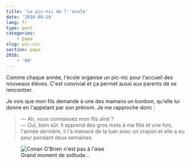 ```yaml
---
title: 'Le pic-nic de l''école'
date: '2016-09-24'
lang: fr
type: post
categories:
    - papa
slug: pic-nic
section: papa
2016:
    - '09'
---
```


Comme chaque année, l'école organise un pic-nic pour l'accueil des nouveaux élèves. C'est convivial et ça permet aussi aux parents de se rencontrer.

<!-- more -->

Je vois que mon fils demande à une des mamans un bonbon, qu'elle lui donne en l'appelant par son prénom. Je me rapproche donc :

> — Ah, vous connaissez mon fils aîné ?  
> — Oui, bien sûr. Il apprend des gros mots à ma fille et une fois, l'année dernière, il l'a menacé de la tuer avec un crayon et elle a eu peur pendant deux semaines.

<figure>
  <img src="{{<fileFolder>}}discomfort.gif" alt="Conan O'Brien n'est pas à l'aise"/>
  <figcaption>Grand moment de solitude…</figcaption>
</figure>
